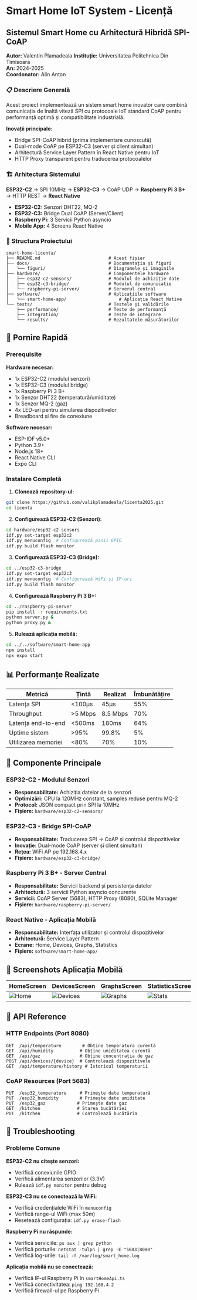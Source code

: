 # Smart Home IoT System - Licență

## Sistemul Smart Home cu Arhitectură Hibridă SPI-CoAP

**Autor:** Valentin Plamadeala 
**Instituție:** Universitatea Politehnica Din Timisoara  
**An:** 2024-2025  
**Coordonator:** Alin Anton

### 📋 Descriere Generală

Acest proiect implementează un sistem smart home inovator care combină comunicația de înaltă viteză SPI cu protocoale IoT standard CoAP pentru performanță optimă și compatibilitate industrială.

**Inovații principale:**
- Bridge SPI-CoAP hibrid (prima implementare cunoscută)
- Dual-mode CoAP pe ESP32-C3 (server și client simultan)
- Arhitectură Service Layer Pattern în React Native pentru IoT
- HTTP Proxy transparent pentru traducerea protocoalelor

### 🏗️ Arhitectura Sistemului

**ESP32-C2** → SPI 10MHz → **ESP32-C3** → CoAP UDP → **Raspberry Pi 3 B+** → HTTP REST → **React Native**

- **ESP32-C2:** Senzori DHT22, MQ-2
- **ESP32-C3:** Bridge Dual CoAP (Server/Client)
- **Raspberry Pi:** 3 Servicii Python asyncio
- **Mobile App:** 4 Screens React Native

### 📁 Structura Proiectului

```
smart-home-licenta/
├── README.md                          # Acest fișier
├── docs/                              # Documentația și figuri
│   └── figuri/                        # Diagramele și imaginile
├── hardware/                          # Componentele hardware
│   ├── esp32-c2-sensors/              # Modulul de achiziție date
│   ├── esp32-c3-bridge/               # Modulul de comunicație
│   └── raspberry-pi-server/           # Serverul central
├── software/                          # Aplicațiile software
│   └── smart-home-app/                    # Aplicația React Native
└── tests/                             # Testele și validările
    ├── performance/                   # Teste de performanță
    ├── integration/                   # Teste de integrare
    └── results/                       # Rezultatele măsurătorilor
```

## 🚀 Pornire Rapidă

### Prerequisite

**Hardware necesar:**
- 1x ESP32-C2 (modulul senzori)
- 1x ESP32-C3 (modulul bridge)
- 1x Raspberry Pi 3 B+
- 1x Senzor DHT22 (temperatură/umiditate)
- 1x Senzor MQ-2 (gaz)
- 4x LED-uri pentru simularea dispozitivelor
- Breadboard și fire de conexiune

**Software necesar:**
- ESP-IDF v5.0+
- Python 3.9+
- Node.js 18+
- React Native CLI
- Expo CLI

### Instalare Completă

1. **Clonează repository-ul:**
```bash
git clone https://github.com/valikplamadeala/licenta2025.git
cd licenta
```

2. **Configurează ESP32-C2 (Senzori):**
```bash
cd hardware/esp32-c2-sensors
idf.py set-target esp32c2
idf.py menuconfig  # Configurează pinii GPIO
idf.py build flash monitor
```

3. **Configurează ESP32-C3 (Bridge):**
```bash
cd ../esp32-c3-bridge
idf.py set-target esp32c3
idf.py menuconfig  # Configurează WiFi și IP-uri
idf.py build flash monitor
```

4. **Configurează Raspberry Pi 3 B+:**
```bash
cd ../raspberry-pi-server
pip install -r requirements.txt
python server.py &
python proxy.py &
```

5. **Rulează aplicația mobilă:**
```bash
cd ../../software/smart-home-app
npm install
npx expo start
```

## 📊 Performanțe Realizate

| Metrică | Țintă | Realizat | Îmbunătățire |
|---------|-------|----------|--------------|
| Latența SPI | <100μs | 45μs | 55% |
| Throughput | >5 Mbps | 8.5 Mbps | 70% |
| Latența end-to-end | <500ms | 180ms | 64% |
| Uptime sistem | >95% | 99.8% | 5% |
| Utilizarea memoriei | <80% | 70% | 10% |

## 🔧 Componente Principale

### ESP32-C2 - Modulul Senzori
- **Responsabilitate:** Achiziția datelor de la senzori
- **Optimizări:** CPU la 120MHz constant, samples reduse pentru MQ-2
- **Protocol:** JSON compact prin SPI la 10MHz
- **Fișiere:** `hardware/esp32-c2-sensors/`

### ESP32-C3 - Bridge SPI-CoAP  
- **Responsabilitate:** Traducerea SPI → CoAP și controlul dispozitivelor
- **Inovație:** Dual-mode CoAP (server și client simultan)
- **Rețea:** WiFi AP pe 192.168.4.x
- **Fișiere:** `hardware/esp32-c3-bridge/`

### Raspberry Pi 3 B+ - Server Central
- **Responsabilitate:** Servicii backend și persistența datelor
- **Arhitectură:** 3 servicii Python asyncio concurente
- **Servicii:** CoAP Server (5683), HTTP Proxy (8080), SQLite Manager
- **Fișiere:** `hardware/raspberry-pi-server/`

### React Native - Aplicația Mobilă
- **Responsabilitate:** Interfața utilizator și controlul dispozitivelor
- **Arhitectură:** Service Layer Pattern
- **Ecrane:** Home, Devices, Graphs, Statistics
- **Fișiere:** `software/smart-home-app/`

## 📱 Screenshots Aplicația Mobilă

| HomeScreen | DevicesScreen | GraphsScreen | StatisticsScreen |
|------------|---------------|---------------|------------------|
| ![Home](docs/figuri/home.png) | ![Devices](docs/figuri/mobile_devicesscreen.png) | ![Graphs](docs/figuri/grafic.png) | ![Stats](docs/figuri/statistic.png) |

## 🔗 API Reference

### HTTP Endpoints (Port 8080)
```
GET  /api/temperature        # Obține temperatura curentă
GET  /api/humidity          # Obține umiditatea curentă  
GET  /api/gaz               # Obține concentrația de gaz
POST /api/devices/{device}  # Controlează dispozitivele
GET  /api/temperature/history # Istoricul temperaturii
```

### CoAP Resources (Port 5683)
```
PUT  /esp32_temperature     # Primește date temperatură
PUT  /esp32_humidity        # Primește date umiditate
PUT  /esp32_gaz            # Primește date gaz
GET  /kitchen              # Starea bucătăriei
PUT  /kitchen              # Controlează bucătăria
```

## 🐛 Troubleshooting

### Probleme Comune

**ESP32-C2 nu citește senzori:**
- Verifică conexiunile GPIO
- Verifică alimentarea senzorilor (3.3V)
- Rulează `idf.py monitor` pentru debug

**ESP32-C3 nu se conectează la WiFi:**
- Verifică credențialele WiFi în `menuconfig`
- Verifică range-ul WiFi (max 50m)
- Resetează configurația: `idf.py erase-flash`

**Raspberry Pi nu răspunde:**
- Verifică serviciile: `ps aux | grep python`
- Verifică porturile: `netstat -tulpn | grep -E "5683|8080"`
- Verifică log-urile: `tail -f /var/log/smart_home.log`

**Aplicația mobilă nu se conectează:**
- Verifică IP-ul Raspberry Pi în `smartHomeApi.ts`
- Verifică conectivitatea: `ping 192.168.4.2`
- Verifică firewall-ul pe Raspberry Pi